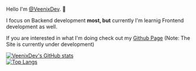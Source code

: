 Hello I'm [@VeenixDev](https://github.com/VeenixDev). 👋  
  
I focus on Backend development **most, but** currently I'm learnig Frontend development as well.  
  
If you are interested in what I'm doing check out my [Github Page](https://veenixdev.github.io) (Note: The Site is currently under development)

[![VeenixDev's GitHub stats](https://github-readme-stats.vercel.app/api?username=VeenixDev&show_icons=true)](https://github.com/anuraghazra/github-readme-stats)  
[![Top Langs](https://github-readme-stats.vercel.app/api/top-langs/?username=VeenixDev)](https://github.com/anuraghazra/github-readme-stats)
